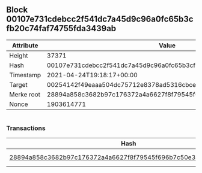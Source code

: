 ## Block 00107e731cdebcc2f541dc7a45d9c96a0fc65b3cfb20c74faf74755fda3439ab

Attribute | Value
--- | ---
Height | 37371
Hash | 00107e731cdebcc2f541dc7a45d9c96a0fc65b3cfb20c74faf74755fda3439ab
Timestamp | 2021-04-24T19:18:17+00:00
Target | 00254142f49eaaa504dc75712e8378ad5316cbcead634704b3734b6271167cc4
Merke root | 28894a858c3682b97c176372a4a6627f8f79545f696b7c50e3365a0ebeb84c17
Nonce | 1903614771

```

```

### Transactions

Hash | Amount
--- | ---
[28894a858c3682b97c176372a4a6627f8f79545f696b7c50e3365a0ebeb84c17](28894a858c3682b97c176372a4a6627f8f79545f696b7c50e3365a0ebeb84c17.md) | 10.00000000 SKEPTI 
